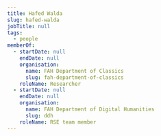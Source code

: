 ```yaml
---
title: Hafed Walda
slug: hafed-walda
jobTitle: null
tags:
  - people
memberOf:
  - startDate: null
    endDate: null
    organisation:
      name: FAH Department of Classics
      slug: fah-department-of-classics
    roleName: Researcher
  - startDate: null
    endDate: null
    organisation:
      name: FAH Department of Digital Humanities
      slug: ddh
    roleName: RSE team member
---
```


